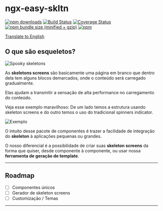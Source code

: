# ngx-easy-skltn

[![npm downloads](https://img.shields.io/npm/dm/ngx-easy-skltn.svg)](https://npmjs.org/ngx-easy-skltn)
[![Build Status](https://circleci.com/gh/CarlitoMurta/ngx-easy-skltn.svg?style=shield)](https://circleci.com/gh/CarlitoMurta/ngx-easy-skltn)
[![Coverage Status](https://coveralls.io/repos/CarlitoMurta/ngx-easy-skltn/badge.svg?branch=master)](https://coveralls.io/r/CarlitoMurta/ngx-easy-skltn?branch=master)
[![npm bundle size (minified + gzip)](https://img.shields.io/bundlephobia/minzip/ngx-easy-skltn.svg)](https://bundlephobia.com/result?p=ngx-easy-skltn)
[![npm](https://img.shields.io/npm/l/express.svg?maxAge=2592000)](/LICENSE)

[Translate to English](#english)

## O que são esqueletos?

![Spooky skeletons](https://media1.giphy.com/media/HxZ3prK9hIDsc/giphy.gif?cid=790b761146888a2ab8a16547c9256443c207a55b48e77140&rid=giphy.gif&ct=g)

As **skeletons screens** são basicamente uma página em branco que dentro dela tem alguns blocos demarcados, onde o conteúdo será carregado gradualmente.

Elas ajudam a transmitir a sensação de alta performance no carregamento do conteúdo.

Veja esse exemplo maravilhoso: De um lado temos a estrutura usando skeleton screens e do outro temos o uso do tradicional spinners indicator.

![Exemplo](https://miro.medium.com/max/700/1*Cae2SJzfOelkfTuDYSuRRw.gif)

O intuito desse pacote de componentes é trazer a facilidade de integração do **skeleton** à aplicações pequenas ou grandes.

O nosso diferencial é a possibilidade de criar suas **skeleton screens** da forma que quiser, desde componente à componente, ou usar nossa **ferramenta de geração de template**.

---

## Roadmap

- [ ] Componentes únicos
- [ ] Gerador de skeleton screens
- [ ] Customização / Temas

---
